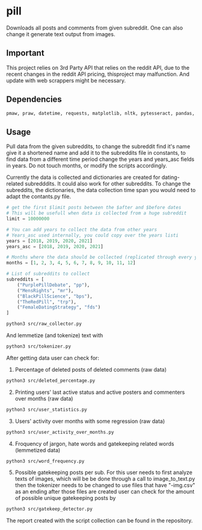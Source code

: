 # pill

Downloads all posts and comments from given subreddit. One can also change it generate text output from images.

## Important

This project relies on 3rd Party API that relies on the reddit API, due to the recent changes in the reddit API pricing, thisproject may malfunction.
And update with web scrappers might be necessary.

## Dependencies

```bash
pmaw, praw, datetime, requests, matplotlib, nltk, pytesseract, pandas, opencv, pillow
```

## Usage

Pull data from the given subreddits, to change the subreddit find it's name give it a shortened name and
add it to the subreddits file in constants, to find data from a different time period change the years and years_asc fields
in years. Do not touch months, or modify the scripts accordingly.

Currently the data is collected and dictionaries are created for dating-related subredddits. It could also work for other subreddits.
To change the subreddits, the dictionaries, the data collection time span you would need to adapt the contants.py file.

```python
# get the first $limit posts between the $after and $before dates
# This will be usefull when data is collected from a huge subreddit
limit = 10000000

# You can add years to collect the data from other years
# Years_asc used internally, you could copy over the years listi
years = [2018, 2019, 2020, 2021]
years_asc = [2018, 2019, 2020, 2021]

# Months where the data should be collected (replicated through every year)
months = [1, 2, 3, 4, 5, 6, 7, 8, 9, 10, 11, 12]

# List of subreddits to collect
subreddits = [
    ("PurplePillDebate", "pp"),
    ("MensRights", "mr"),
    ("BlackPillScience", "bps"),
    ("TheRedPill", "trp"),
    ("FemaleDatingStrategy", "fds")
]
```


```bash
python3 src/raw_collector.py
```

And lemmetize (and tokenize) text with

```bash
python3 src/tokenizer.py
```

After getting data user can check for:

1. Percentage of deleted posts of deleted comments (raw data)
```bash
python3 src/deleted_percentage.py
```

2. Printing users' last active status and active posters and commenters over months (raw data)
```bash
python3 src/user_statistics.py
```

3. Users' activity over months with some regression (raw data)
```bash
python3 src/user_activity_over_months.py
```

4. Froquency of jargon, hate words and gatekeeping related words (lemmetized data)
```bash
python3 src/word_frequency.py
```
5. Possible gatekeeping posts per sub. For this user needs to first analyze texts of images, which will be
be done through a call to image_to_text.py then the tokenizer needs to be changed to use files that have "-img.csv" as an
ending after those files are created user can check for the amount of possible unique gatekeeping posts by
```bash
python3 src/gatekeep_detector.py
```

The report created with the script collection can be found in the repository.
